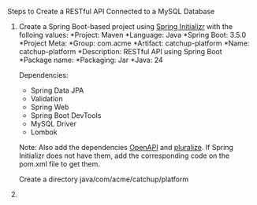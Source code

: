 Steps to Create a RESTful API Connected to a MySQL Database

1. Create a Spring Boot-based project using [Spring Initializr](https://start.spring.io/) with the folloing values:
    *Project: Maven
    *Language: Java
    *Spring Boot: 3.5.0
    *Project Meta:
        *Group:        com.acme
        *Artifact:     catchup-platform
        *Name:         catchup-platform
        *Description:  RESTful API using Spring Boot
        *Package name: 
    *Packaging: Jar
    *Java: 24

    Dependencies:
    * Spring Data JPA
    * Validation
    * Spring Web
    * Spring Boot DevTools
    * MySQL Driver
    * Lombok
    
    Note: Also add the dependencies [OpenAPI](https://mvnrepository.com/artifact/org.springdoc/springdoc-openapi-starter-webmvc-ui) and [pluralize](https://mvnrepository.com/artifact/io.github.encryptorcode/pluralize). If Spring Initializr does not have them, add the corresponding code on the pom.xml file to get them.
    


   Create a directory java/com/acme/catchup/platform
   

    
          
3. 
